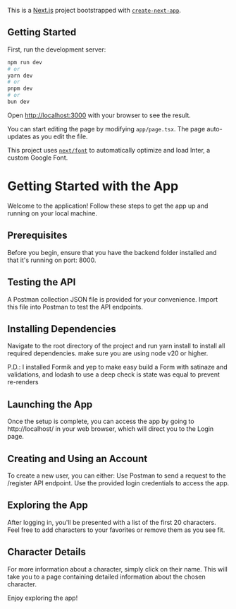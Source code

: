 This is a [Next.js](https://nextjs.org/) project bootstrapped with [`create-next-app`](https://github.com/vercel/next.js/tree/canary/packages/create-next-app).

## Getting Started

First, run the development server:

```bash
npm run dev
# or
yarn dev
# or
pnpm dev
# or
bun dev
```

Open [http://localhost:3000](http://localhost:3000) with your browser to see the result.

You can start editing the page by modifying `app/page.tsx`. The page auto-updates as you edit the file.

This project uses [`next/font`](https://nextjs.org/docs/basic-features/font-optimization) to automatically optimize and load Inter, a custom Google Font.


# Getting Started with the App

Welcome to the application! Follow these steps to get the app up and running on your local machine.

## Prerequisites

Before you begin, ensure that you have the backend folder installed and that it's running on port: 8000.

## Testing the API

A Postman collection JSON file is provided for your convenience. Import this file into Postman to test the API endpoints.

## Installing Dependencies

Navigate to the root directory of the project and run yarn install to install all required dependencies. make sure you are using node v20 or higher.

P.D.: I installed Formik and yep to make easy build a Form with satinaze and validations, and lodash to use a deep check is state was equal to prevent re-renders

## Launching the App

Once the setup is complete, you can access the app by going to http://localhost/ in your web browser, which will direct you to the Login page.

## Creating and Using an Account

To create a new user, you can either:
Use Postman to send a request to the /register API endpoint.
Use the provided login credentials to access the app.

##  Exploring the App

After logging in, you'll be presented with a list of the first 20 characters.
Feel free to add characters to your favorites or remove them as you see fit.

##  Character Details

For more information about a character, simply click on their name. This will take you to a page containing detailed information about the chosen character.

Enjoy exploring the app!



